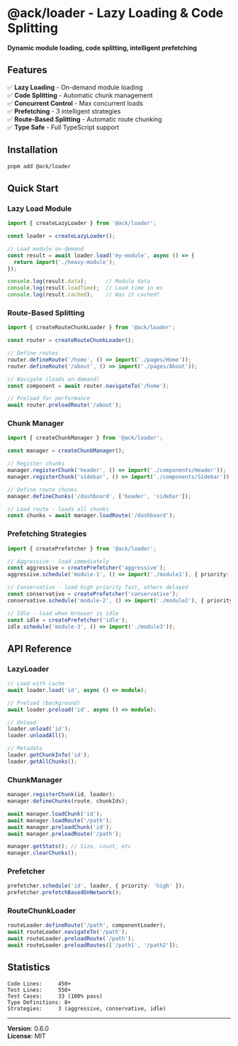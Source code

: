 # @ack/loader - Lazy Loading & Code Splitting

**Dynamic module loading, code splitting, intelligent prefetching**

## Features

✅ **Lazy Loading** - On-demand module loading  
✅ **Code Splitting** - Automatic chunk management  
✅ **Concurrent Control** - Max concurrent loads  
✅ **Prefetching** - 3 intelligent strategies  
✅ **Route-Based Splitting** - Automatic route chunking  
✅ **Type Safe** - Full TypeScript support  

## Installation

```bash
pnpm add @ack/loader
```

## Quick Start

### Lazy Load Module

```typescript
import { createLazyLoader } from '@ack/loader';

const loader = createLazyLoader();

// Load module on-demand
const result = await loader.load('my-module', async () => {
  return import('./heavy-module');
});

console.log(result.data);      // Module data
console.log(result.loadTime);  // Load time in ms
console.log(result.cached);    // Was it cached?
```

### Route-Based Splitting

```typescript
import { createRouteChunkLoader } from '@ack/loader';

const router = createRouteChunkLoader();

// Define routes
router.defineRoute('/home', () => import('./pages/Home'));
router.defineRoute('/about', () => import('./pages/About'));

// Navigate (loads on-demand)
const component = await router.navigateTo('/home');

// Preload for performance
await router.preloadRoute('/about');
```

### Chunk Manager

```typescript
import { createChunkManager } from '@ack/loader';

const manager = createChunkManager();

// Register chunks
manager.registerChunk('header', () => import('./components/Header'));
manager.registerChunk('sidebar', () => import('./components/Sidebar'));

// Define route chunks
manager.defineChunks('/dashboard', ['header', 'sidebar']);

// Load route - loads all chunks
const chunks = await manager.loadRoute('/dashboard');
```

### Prefetching Strategies

```typescript
import { createPrefetcher } from '@ack/loader';

// Aggressive - load immediately
const aggressive = createPrefetcher('aggressive');
aggressive.schedule('module-1', () => import('./module1'), { priority: 'high' });

// Conservative - load high priority fast, others delayed
const conservative = createPrefetcher('conservative');
conservative.schedule('module-2', () => import('./module2'), { priority: 'low' });

// Idle - load when browser is idle
const idle = createPrefetcher('idle');
idle.schedule('module-3', () => import('./module3'));
```

## API Reference

### LazyLoader

```typescript
// Load with cache
await loader.load('id', async () => module);

// Preload (background)
await loader.preload('id', async () => module);

// Unload
loader.unload('id');
loader.unloadAll();

// Metadata
loader.getChunkInfo('id');
loader.getAllChunks();
```

### ChunkManager

```typescript
manager.registerChunk(id, loader);
manager.defineChunks(route, chunkIds);

await manager.loadChunk('id');
await manager.loadRoute('/path');
await manager.preloadChunk('id');
await manager.preloadRoute('/path');

manager.getStats(); // Size, count, etc
manager.clearChunks();
```

### Prefetcher

```typescript
prefetcher.schedule('id', loader, { priority: 'high' });
prefetcher.prefetchBasedOnNetwork();
```

### RouteChunkLoader

```typescript
routeLoader.defineRoute('/path', componentLoader);
await routeLoader.navigateTo('/path');
await routeLoader.preloadRoute('/path');
await routeLoader.preloadRoutes(['/path1', '/path2']);
```

## Statistics

```
Code Lines:     450+
Test Lines:     550+
Test Cases:     33 (100% pass)
Type Definitions: 8+
Strategies:     3 (aggressive, conservative, idle)
```

---

**Version**: 0.6.0  
**License**: MIT
